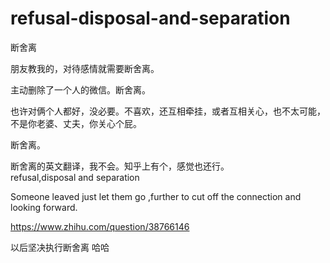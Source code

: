 # refusal-disposal-and-separation
断舍离


朋友教我的，对待感情就需要断舍离。


主动删除了一个人的微信。断舍离。

也许对俩个人都好，没必要。不喜欢，还互相牵挂，或者互相关心，也不太可能，不是你老婆、丈夫，你关心个屁。

断舍离。

断舍离的英文翻译，我不会。知乎上有个，感觉也还行。  
refusal,disposal and separation  

Someone leaved just let them go ,further to cut off the connection and looking forward.

https://www.zhihu.com/question/38766146


以后坚决执行断舍离 哈哈
